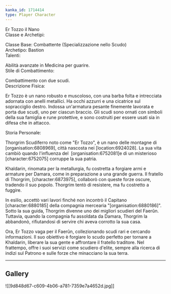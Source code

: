```yaml
---
kanka_id: 1714414
type: Player Character
---
```


Er Tozzo il Nano  
Classe e Archetipi:  
  
Classe Base: Combattente (Specializzazione nello Scudo)  
Archetipo: Bastion  
Talenti:  
  
Abilità avanzate in Medicina per guarire.  
Stile di Combattimento:  
  
Combattimento con due scudi.  
Descrizione Fisica:  
  
Er Tozzo è un nano robusto e muscoloso, con una barba folta e intrecciata adornata con anelli metallici. Ha occhi azzurri e una cicatrice sul sopracciglio destro. Indossa un'armatura pesante finemente lavorata e porta due scudi, uno per ciascun braccio. Gli scudi sono ornati con simboli della sua famiglia e rune protettive, e sono costruiti per essere usati sia in difesa che in attacco.  
  
Storia Personale:  
  
Thorgrim Scudiferro noto come "Er Tozzo", è un nano delle montagne di [organisation:6808969], città nascosta nei [location:6924028]. La sua vita cambiò quando l'influenza del  [organisation:6752081]e di un misterioso [character:6752075] corruppe la sua patria.  
  
Khaldarin, rinomata per la metallurgia, fu costretta a forgiare armi e armature per Damara, come in preparazione a una grande guerra. Il fratello di Thorgrim, [character:6873975], collaborò con queste forze oscure, tradendo il suo popolo. Thorgrim tentò di resistere, ma fu costretto a fuggire.  
  
In esilio, accettò vari lavori finché non incontrò il Capitano [character:6880185] della compagnia mercearia "[organisation:6880186]". Sotto la sua guida, Thorgrim divenne uno dei migliori scudieri del Faerûn. Tuttavia, quando la compagnia fu assoldata da Damara, Thorgrim la abbandonò, rifiutandosi di servire chi aveva corrotto la sua casa.  
  
Ora, Er Tozzo vaga per il Faerûn, collezionando scudi rari e cercando informazioni. Il suo obiettivo è forgiare lo scudo perfetto per tornare a Khaldarin, liberare la sua gente e affrontare il fratello traditore. Nel frattempo, offre i suoi servizi come scudiero d'elite, sempre alla ricerca di indizi sul Patrono e sulle forze che minacciano la sua terra.

***
## Gallery
![[9d848d67-c609-4b06-a781-7359e7a4652d.jpg]]